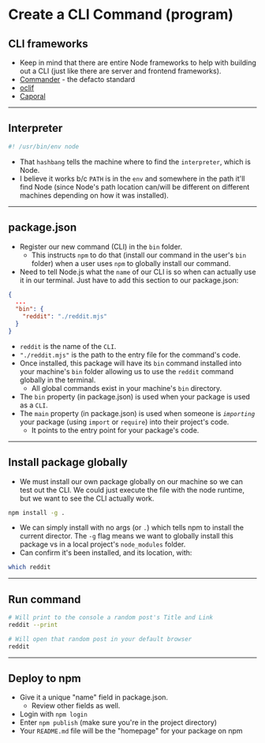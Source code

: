 # Create a CLI Command (program)

## CLI frameworks

- Keep in mind that there are entire Node frameworks to help with building out a CLI (just like there are server and frontend frameworks).
- [Commander](https://www.npmjs.com/package/commander) - the defacto standard
- [oclif](https://www.npmjs.com/package/oclif)
- [Caporal](https://www.npmjs.com/package/caporal)

---

## Interpreter

```js
#! /usr/bin/env node
```

- That `hashbang` tells the machine where to find the `interpreter`, which is Node.
- I believe it works b/c `PATH` is in the `env` and somewhere in the path it'll find Node (since Node's path location can/will be different on different machines depending on how it was installed).

---

## package.json

- Register our new command (CLI) in the `bin` folder.
  - This instructs `npm` to do that (install our command in the user's `bin` folder) when a user uses `npm` to globally install our command.
- Need to tell Node.js what the `name` of our CLI is so when can actually use it in our terminal. Just have to add this section to our package.json:

```json
{
  ...
  "bin": {
    "reddit": "./reddit.mjs"
  }
}
```

- `reddit` is the name of the `CLI`.
- `"./reddit.mjs"` is the path to the entry file for the command's code.
- Once installed, this package will have its `bin` command installed into your machine's `bin` folder allowing us to use the `reddit` command globally in the terminal.
  - All global commands exist in your machine's `bin` directory.
- The `bin` property (in package.json) is used when your package is used as a `CLI`.
- The `main` property (in package.json) is used when someone is _`importing`_ your package (using `import` or `require`) into their project's code.
  - It points to the entry point for your package's code.

---

## Install package globally

- We must install our own package globally on our machine so we can test out the CLI. We could just execute the file with the node runtime, but we want to see the CLI actually work.

```sh
npm install -g .
```

- We can simply install with no args (or `.`) which tells npm to install the current director. The `-g` flag means we want to globally install this package vs in a local project's `node_modules` folder.
- Can confirm it's been installed, and its location, with:

```sh
which reddit
```

---

## Run command

```sh
# Will print to the console a random post's Title and Link
reddit --print

# Will open that random post in your default browser
reddit
```

---

## Deploy to npm

- Give it a unique "name" field in package.json.
  - Review other fields as well.
- Login with `npm login`
- Enter `npm publish` (make sure you're in the project directory)
- Your `README.md` file will be the "homepage" for your package on npm
